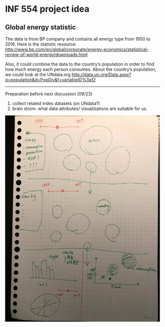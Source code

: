 # INF 554 project idea

## Global energy statistic
The data is from BP company and contains all energy type from 1950 to 2016. 
Here is the statistic resource:
http://www.bp.com/en/global/corporate/energy-economics/statistical-review-of-world-energy/downloads.html

Also, it could combine the data to the country’s population in order to find how much energy each person consumes.
About the country’s population, we could look at the UNdata.org
http://data.un.org/Data.aspx?q=population&d=PopDiv&f=variableID%3a12

***

Preparation before next discussion (09/23)

1. collect related index datasets (on UNdata?)
2. brain strom: what data attributes/ visualizations are suitable for us.



![image](https://github.com/INF554Fall17/a7-sydtk/blob/master/meeting-notes/draft.jpg)